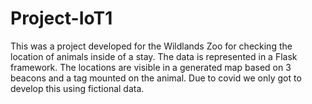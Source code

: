 # Project-IoT1

This was a project developed for the Wildlands Zoo for checking the location of animals inside of a stay. The data is represented in a Flask framework. The locations are visible in a generated map based on 3 beacons and a tag mounted on the animal. Due to covid we only got to develop this using fictional data.

